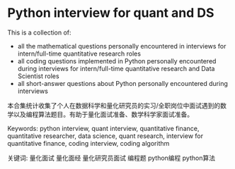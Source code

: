 # Python interview for quant and DS

This is a collection of:

- all the mathematical questions personally encountered in interviews for intern/full-time quantitative research roles
- all coding questions implemented in Python personally encountered during interviews for intern/full-time quantitative research and Data Scientist roles
- all short-answer questions about Python personally encountered during interviews

本合集统计收集了个人在数据科学和量化研究员的实习/全职岗位中面试遇到的数学以及编程算法题目。有助于量化面试准备、数学科学家面试准备。

Keywords: python interview, quant interview, quantitative finance, quantitative researcher, data science, quant research, interview for quantitative finance, coding interview, coding algorithm

关键词: 量化面试 量化面经 量化研究员面试 编程题 python编程 python算法
